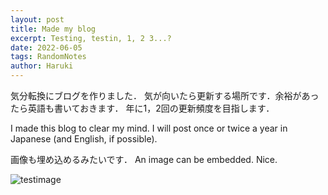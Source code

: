 ```yaml
---
layout: post
title: Made my blog
excerpt: Testing, testin, 1, 2 3...?
date: 2022-06-05
tags: RandomNotes
author: Haruki
---
```


気分転換にブログを作りました．
気が向いたら更新する場所です．余裕があったら英語も書いておきます．
年に1，2回の更新頻度を目指します．

I made this blog to clear my mind.
I will post once or twice a year in Japanese (and English, if possible).

画像も埋め込めるみたいです．
An image can be embedded. Nice.

![testimage](https://i.gyazo.com/bdf2414e83ecb904132a7728d3e232ed.png)
